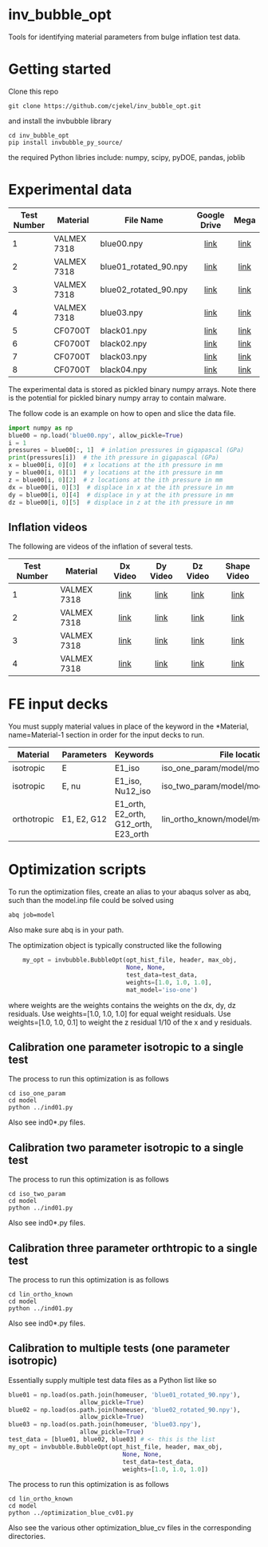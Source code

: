 # inv_bubble_opt

Tools for identifying material parameters from bulge inflation test data.

# Getting started

Clone this repo

```
git clone https://github.com/cjekel/inv_bubble_opt.git
```

and install the invbubble library

```
cd inv_bubble_opt
pip install invbubble_py_source/
```

the required Python libries include: numpy, scipy, pyDOE, pandas, joblib

# Experimental data

| Test Number | Material | File Name | Google Drive | Mega |
| ----------- | -------- | --------- |:------------:|:----:|
| 1 | VALMEX 7318 | blue00.npy | [link](https://drive.google.com/open?id=1gCdKFhzb8dr1UJBmg5Ywsjd6wAgc-nnn) | [link](https://mega.nz/#!NqoAVIxB!k4BnjtupDZwNhkmK9wiLcgEbJoYFfpZ4PT1ViSuH6WI) |
| 2 | VALMEX 7318 | blue01_rotated_90.npy | [link](https://drive.google.com/open?id=1ifOTVNmNcnaFtxnJc-HUFqWl6Fqh1P2E) | [link](https://mega.nz/#!I7gQkCbC!2Kys092LgEd553-yLRWreJGBARu92-8xnmhso0Sansw) |
| 3 | VALMEX 7318 | blue02_rotated_90.npy | [link](https://drive.google.com/open?id=1IBQVdEfEXL0e0pwrmGebZd7_TzPYW3hi) | [link](https://mega.nz/#!5nxiSAAA!OTfzmGRNgG3DuxxlMQz44FhjjWfGvHXlGini0P5beTU) |
| 4 | VALMEX 7318 | blue03.npy | [link](https://drive.google.com/open?id=1GFZQwc131NQS4CU0B5VEDIv9nc8QpMRC) | [link](https://mega.nz/#!lu5CwCbA!08Ubtocp95PvJrqozkyeCQiME2fJnQ9CedzbmGMoIDc) |
| 5 | CF0700T | black01.npy | [link](https://drive.google.com/open?id=1jtmWGAVcN4YFN42c2SUAOLZ17Q0FtQ6c) | [link](https://mega.nz/#!5jhQDCzA!Io7oGVVixFBv8IIe4o_NoOrScaoDi9IngE5NEi_15Mw) |
| 6 | CF0700T | black02.npy | [link](https://drive.google.com/open?id=11J-WHwiHXBXG-JWR1oke1aW_5kVYljIF) | [link](https://mega.nz/#!knw2zAJB!pv3Trcbd_7lGC9xgnXGCFLmfO7e-qFgVbC5Q5aYnpfU) |
| 7 | CF0700T | black03.npy | [link](https://drive.google.com/open?id=16zmo64WsyF5UTrcwz4tcZDzauCy1_7F2) | [link](https://mega.nz/#!hioUhIDJ!6PQGeX-MwP3Lb7rdB0i6pc_sGL0nAFvoR5BABe2jlJI) |
| 8 | CF0700T | black04.npy | [link](https://drive.google.com/open?id=180fhBiXFSOl6OpbJ9MHZJ0B24f9r5pH5) | [link](https://mega.nz/#!Uv4GzI4Y!PVCwLWaFM__ed9_CqXyRoZt7x4u4h-MeBeqatDaKpc4) |

The experimental data is stored as pickled binary numpy arrays. Note there is the potential for pickled binary numpy array to contain malware.

The follow code is an example on how to open and slice the data file.

```python
import numpy as np
blue00 = np.load('blue00.npy', allow_pickle=True)
i = 1
pressures = blue00[:, 1]  # inlation pressures in gigapascal (GPa)
print(pressures[i])  # the ith pressure in gigapascal (GPa)
x = blue00[i, 0][0]  # x locations at the ith pressure in mm
y = blue00[i, 0][1]  # y locations at the ith pressure in mm
z = blue00[i, 0][2]  # z locations at the ith pressure in mm
dx = blue00[i, 0][3]  # displace in x at the ith pressure in mm
dy = blue00[i, 0][4]  # displace in y at the ith pressure in mm
dz = blue00[i, 0][5]  # displace in z at the ith pressure in mm
```

## Inflation videos

The following are videos of the inflation of several tests.

| Test Number | Material | Dx Video | Dy Video | Dz Video | Shape Video |
| ----------- | -------- |:--------:|:--------:|:--------:|:-----------:|
| 1 | VALMEX 7318 | [link](https://github.com/cjekel/inv_bubble_opt/blob/master/videos/test0_dx.mp4?raw=true) | [link](https://github.com/cjekel/inv_bubble_opt/blob/master/videos/test0_dy.mp4?raw=true) | [link](https://github.com/cjekel/inv_bubble_opt/blob/master/videos/test0_dz.mp4?raw=true) | [link](https://github.com/cjekel/inv_bubble_opt/blob/master/videos/test0_z.mp4?raw=true) | 
| 2 | VALMEX 7318 | [link](https://github.com/cjekel/inv_bubble_opt/blob/master/videos/test1_dx.mp4?raw=true) | [link](https://github.com/cjekel/inv_bubble_opt/blob/master/videos/test1_dy.mp4?raw=true) | [link](https://github.com/cjekel/inv_bubble_opt/blob/master/videos/test1_dz.mp4?raw=true) | [link](https://github.com/cjekel/inv_bubble_opt/blob/master/videos/test1_z.mp4?raw=true) | 
| 3 | VALMEX 7318 | [link](https://github.com/cjekel/inv_bubble_opt/blob/master/videos/test2_dx.mp4?raw=true) | [link](https://github.com/cjekel/inv_bubble_opt/blob/master/videos/test2_dy.mp4?raw=true) | [link](https://github.com/cjekel/inv_bubble_opt/blob/master/videos/test2_dz.mp4?raw=true) | [link](https://github.com/cjekel/inv_bubble_opt/blob/master/videos/test2_dz.mp4?raw=true) | 
| 4 | VALMEX 7318 | [link](https://github.com/cjekel/inv_bubble_opt/blob/master/videos/test3_dx.mp4?raw=true) | [link](https://github.com/cjekel/inv_bubble_opt/blob/master/videos/test3_dy.mp4?raw=true) | [link](https://github.com/cjekel/inv_bubble_opt/blob/master/videos/test3_dz.mp4?raw=true) | [link](https://github.com/cjekel/inv_bubble_opt/blob/master/videos/test3_dz.mp4?raw=true) | 

# FE input decks

You must supply material values in place of the keyword in the *Material, name=Material-1 section in order for the input decks to run.

| Material | Parameters | Keywords | File location | link |
| -------- | ---------- | -------- | ------------- | ---- |
| isotropic | E | E1_iso | iso_one_param/model/model_template.inp | [link](https://github.com/cjekel/inv_bubble_opt/blob/master/iso_one_param/model/model_template.inp) |
| isotropic | E, nu | E1_iso, Nu12_iso | iso_two_param/model/model_template.inp | [link](https://github.com/cjekel/inv_bubble_opt/blob/master/iso_two_param/model/model_template.inp) |
| orthotropic | E1, E2, G12 | E1_orth, E2_orth, G12_orth, E23_orth | lin_ortho_known/model/model_template.inp | [link](https://github.com/cjekel/inv_bubble_opt/blob/master/lin_ortho_known/model/model_template.inp) |

# Optimization scripts

To run the optimization files, create an alias to your abaqus solver as abq, such than the model.inp file could be solved using
```
abq job=model
```
Also make sure abq is in your path.

The optimization object is typically constructed like the following

```python
    my_opt = invbubble.BubbleOpt(opt_hist_file, header, max_obj,
                                 None, None,
                                 test_data=test_data,
                                 weights=[1.0, 1.0, 1.0],
                                 mat_model='iso-one')
```

where weights are the weights contains the weights on the dx, dy, dz residuals. Use weights=[1.0, 1.0, 1.0] for equal weight residuals. Use weights=[1.0, 1.0, 0.1] to weight the z residual 1/10 of the x and y residuals.


## Calibration one parameter isotropic to a single test

The process to run this optimization is as follows

```
cd iso_one_param
cd model
python ../ind01.py
```

Also see ind0*.py files. 

## Calibration two parameter isotropic to a single test

The process to run this optimization is as follows

```
cd iso_two_param
cd model
python ../ind01.py
```

Also see ind0*.py files. 

## Calibration three parameter orthtropic to a single test

The process to run this optimization is as follows

```
cd lin_ortho_known
cd model
python ../ind01.py
```

Also see ind0*.py files. 

## Calibration to multiple tests (one parameter isotropic)

Essentially supply multiple test data files as a Python list like so
```python
blue01 = np.load(os.path.join(homeuser, 'blue01_rotated_90.npy'),
                    allow_pickle=True)
blue02 = np.load(os.path.join(homeuser, 'blue02_rotated_90.npy'),
                    allow_pickle=True)
blue03 = np.load(os.path.join(homeuser, 'blue03.npy'),
                    allow_pickle=True)
test_data = [blue01, blue02, blue03] # <- this is the list 
my_opt = invbubble.BubbleOpt(opt_hist_file, header, max_obj,
                                None, None,
                                test_data=test_data,
                                weights=[1.0, 1.0, 1.0])
```

The process to run this optimization is as follows

```
cd lin_ortho_known
cd model
python ../optimization_blue_cv01.py
```

Also see the various other optimization_blue_cv files in the corresponding directories. 
